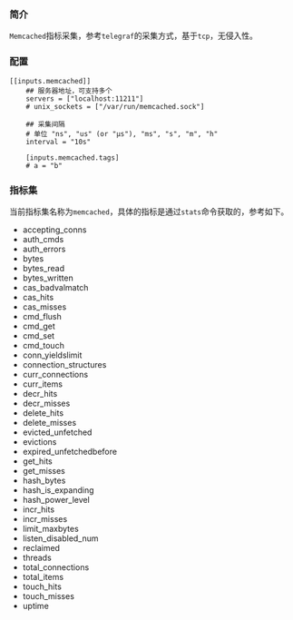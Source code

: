 ### 简介
`Memcached`指标采集，参考`telegraf`的采集方式，基于`tcp`，无侵入性。

### 配置
```
[[inputs.memcached]]
	## 服务器地址，可支持多个
	servers = ["localhost:11211"]
	# unix_sockets = ["/var/run/memcached.sock"]

	## 采集间隔
	# 单位 "ns", "us" (or "µs"), "ms", "s", "m", "h"
	interval = "10s"

	[inputs.memcached.tags]
	# a = "b"
```

### 指标集
当前指标集名称为`memcached`，具体的指标是通过`stats`命令获取的，参考如下。
- accepting_conns
- auth_cmds
- auth_errors
- bytes
- bytes_read
- bytes_written
- cas_badvalmatch
- cas_hits
- cas_misses
- cmd_flush
- cmd_get
- cmd_set
- cmd_touch
- conn_yieldslimit
- connection_structures
- curr_connections
- curr_items
- decr_hits
- decr_misses
- delete_hits
- delete_misses
- evicted_unfetched
- evictions
- expired_unfetchedbefore
- get_hits
- get_misses
- hash_bytes
- hash_is_expanding
- hash_power_level
- incr_hits
- incr_misses
- limit_maxbytes
- listen_disabled_num
- reclaimed
- threads
- total_connections
- total_items
- touch_hits
- touch_misses
- uptime